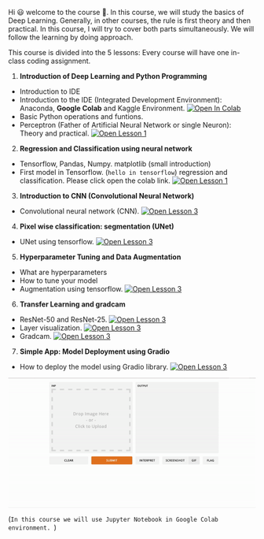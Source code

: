 Hi 😃 welcome to the course 👻.
In this course, we will study the basics of Deep Learning. Generally, in other courses, the rule is first theory and then practical. In this course, I will try to cover both parts simultaneously. We will follow the learning by doing approach.

This course is divided into the 5 lessons: Every course will have one in-class coding assignment.  

1. **Introduction of Deep Learning and Python Programming** 
- Introduction to IDE 
- Introduction to the IDE (Integrated Development Environment): Anaconda, **Google Colab** and Kaggle Environment. [![Open In Colab](https://colab.research.google.com/assets/colab-badge.svg)](https://colab.research.google.com/drive/1IPdOfGXLA66vR-bkIuGa-m4_cioQvm7O?usp=sharing)
- Basic Python operations and funtions. 
- Perceptron (Father of Artificial Neural Network or single Neuron): Theory and practical. 
 [![Open Lesson 1](https://colab.research.google.com/assets/colab-badge.svg)](https://colab.research.google.com/drive/1mA6NDQjVKX5SU7a6n1uBXsX9QXtQjZzg?usp=sharing) 

2. **Regression and Classification using neural network**
- Tensorflow, Pandas, Numpy. matplotlib (small introduction)
- First model in Tensorflow. (`hello in tensorflow`) regression and classification. Please click open the colab link.
[![Open Lesson 1](https://colab.research.google.com/assets/colab-badge.svg)](https://colab.research.google.com/drive/1DkqABWgCNfdm-6PTVsOoVt4bwsm2FPyI?usp=sharing)

3. **Introduction to CNN (Convolutional Neural Network)**
- Convolutional neural network (CNN).  [![Open Lesson 3](https://colab.research.google.com/assets/colab-badge.svg)](https://colab.research.google.com/drive/1b5NNpnUBQYPORI41nJGznUAQx_TjsrmY?usp=sharing) 

4. **Pixel wise classification: segmentation (UNet)**
- UNet using tensorflow. [![Open Lesson 3](https://img.shields.io/badge/Kaggle-20BEFF.svg?style=for-the-badge&logo=Kaggle&logoColor=white)](https://www.kaggle.com/sumitai/lung-segmentation-from-chest-x-ray-dataset?scriptVersionId=54480345)

5. **Hyperparameter Tuning and Data Augmentation**
- What are hyperparameters 
- How to tune your model 
- Augmentation using tensorflow. 
[![Open Lesson 3](https://colab.research.google.com/assets/colab-badge.svg)](https://colab.research.google.com/drive/1JI-2hV3T2DSRbvSSx9qQLUbZzISo2PAw?usp=sharing)

6. **Transfer Learning and gradcam**
- ResNet-50 and ResNet-25. [![Open Lesson 3](https://colab.research.google.com/assets/colab-badge.svg)](https://colab.research.google.com/drive/1C_naovUBb9Gmavs-xjlWiu1RiNAZy76r?usp=sharing)
- Layer visualization. [![Open Lesson 3](https://colab.research.google.com/assets/colab-badge.svg)](https://colab.research.google.com/drive/10-6L4DGPflyO_BT5KSPKPrGjc70aWETm?usp=sharing)
- Gradcam. [![Open Lesson 3](https://colab.research.google.com/assets/colab-badge.svg)](https://colab.research.google.com/github/keras-team/keras-io/blob/master/examples/vision/ipynb/grad_cam.ipynb#scrollTo=ukGzvpJfxtax)

7. **Simple App: Model Deployment using Gradio**
- How to deploy the model using Gradio library. 
[![Open Lesson 3](https://colab.research.google.com/assets/colab-badge.svg)](https://colab.research.google.com/drive/1B-_kWaaxGbRL1OKy29-lhghoB2tJ_Tws?usp=sharing)

<img align="center" src="ezgif.com-gif-maker%20(1).gif" width="800" />

(`In this course we will use Jupyter Notebook in Google Colab environment. `)

